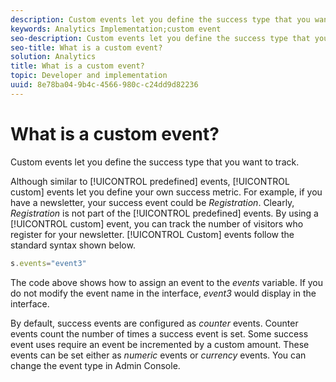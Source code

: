```yaml
---
description: Custom events let you define the success type that you want to track.
keywords: Analytics Implementation;custom event
seo-description: Custom events let you define the success type that you want to track.
seo-title: What is a custom event?
solution: Analytics
title: What is a custom event?
topic: Developer and implementation
uuid: 8e78ba04-9b4c-4566-980c-c24dd9d82236
---
```


# What is a custom event?

Custom events let you define the success type that you want to track.

Although similar to [!UICONTROL predefined] events, [!UICONTROL custom] events let you define your own success metric. For example, if you have a newsletter, your success event could be _Registration_. Clearly, _Registration_ is not part of the [!UICONTROL predefined] events. By using a [!UICONTROL custom] event, you can track the number of visitors who register for your newsletter. [!UICONTROL Custom] events follow the standard syntax shown below.

```js
s.events="event3"
```

The code above shows how to assign an event to the _events_ variable. If you do not modify the event name in the interface, _event3_ would display in the interface.

By default, success events are configured as _counter_ events. Counter events count the number of times a success event is set. Some success event uses require an event be incremented by a custom amount. These events can be set either as _numeric_ events or _currency_ events. You can change the event type in Admin Console.
